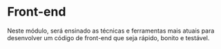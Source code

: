 # Front-end

Neste módulo, será ensinado as técnicas e ferramentas mais atuais para desenvolver um código de front-end que seja rápido, bonito e testável.
